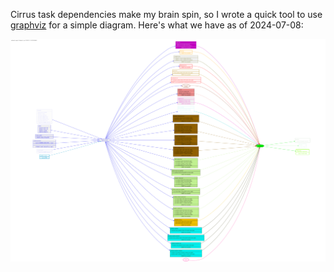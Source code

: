 Cirrus task dependencies make my brain spin, so I wrote a quick tool to use [graphviz](https://graphviz.org/) for a simple diagram. Here's what we have as of 2024-07-08:

![Cirrus Dependency Graph](cirrus-map.svg)
